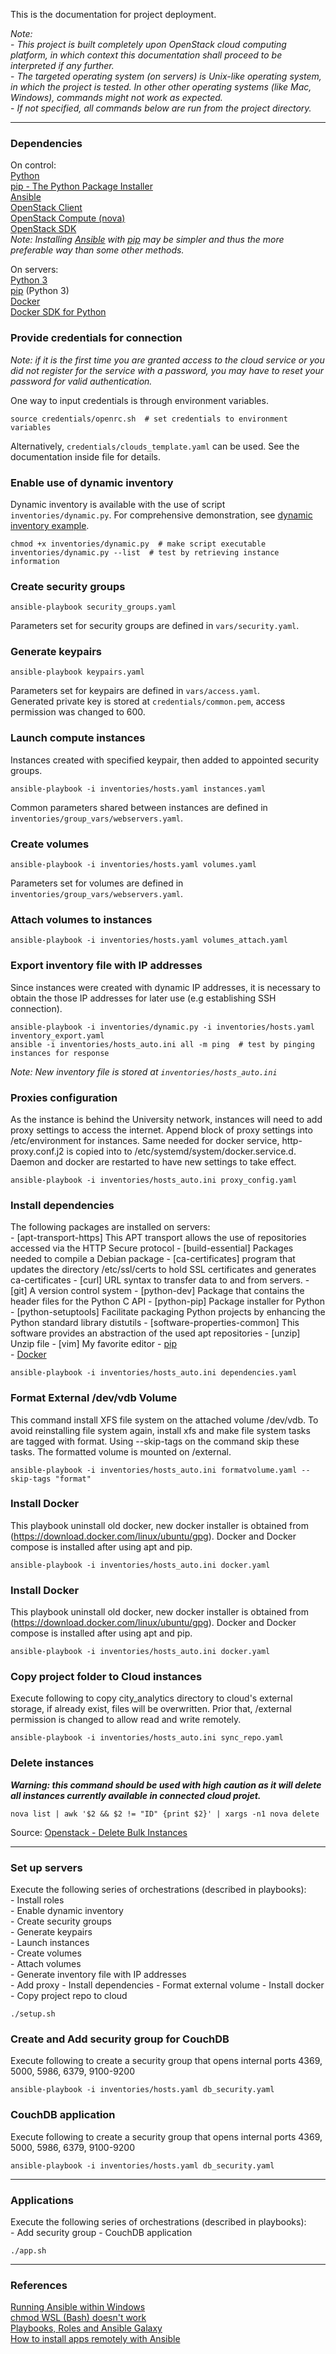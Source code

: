This is the documentation for project deployment.

*Note:*  
\- *This project is built completely upon OpenStack cloud computing platform, in which context this documentation
shall proceed to be interpreted if any further.*  
\- *The targeted operating system (on servers) is Unix-like operating system, in which the project is tested. In other
other operating systems (like Mac, Windows), commands might not work as expected.*  
\- *If not specified, all commands below are run from the project directory.*  

---

### Dependencies ###
On control:  
[Python](https://www.python.org/)  
[pip - The Python Package Installer](https://pip.pypa.io/en/stable/)  
[Ansible](https://docs.ansible.com/ansible/latest/installation_guide/intro_installation.html)  
[OpenStack Client](https://docs.openstack.org/newton/user-guide/common/cli-install-openstack-command-line-clients.html)  
[OpenStack Compute (nova)](https://docs.openstack.org/nova/latest/#installation)  
[OpenStack SDK](https://docs.openstack.org/openstacksdk/latest/user/)  
*Note: Installing [Ansible](https://docs.ansible.com/ansible/latest/installation_guide/intro_installation.html) with*
*[pip](https://pip.pypa.io/en/stable/) may be simpler and thus the more preferable way than*
 *some other methods.*  

On servers:  
[Python 3](https://www.python.org/downloads/)  
[pip](https://pip.pypa.io/en/stable/) (Python 3)  
[Docker](https://docs.docker.com/get-docker/)  
[Docker SDK for Python](https://docker-py.readthedocs.io/en/stable/)  

### Provide credentials for connection ###
*Note: if it is the first time you are granted access to the cloud service or you did not register for the service with
a password, you may have to reset your password for valid authentication.*  

One way to input credentials is through environment variables.  
```shell script
source credentials/openrc.sh  # set credentials to environment variables
```

Alternatively, `credentials/clouds_template.yaml` can be used. See the documentation inside file for details.  

### Enable use of dynamic inventory ###
Dynamic inventory is available with the use of script `inventories/dynamic.py`. For comprehensive demonstration,
see [dynamic inventory example](https://docs.ansible.com/ansible/latest/user_guide/intro_dynamic_inventory.html#inventory-script-example-openstack).  
```shell script
chmod +x inventories/dynamic.py  # make script executable
inventories/dynamic.py --list  # test by retrieving instance information
```

### Create security groups ###
```shell script
ansible-playbook security_groups.yaml
```
Parameters set for security groups are defined in `vars/security.yaml`.  

### Generate keypairs ###
```shell script
ansible-playbook keypairs.yaml
```
Parameters set for keypairs are defined in `vars/access.yaml`.  
Generated private key is stored at `credentials/common.pem`, access permission was changed to 600.  

### Launch compute instances ###
Instances created with specified keypair, then added to appointed security groups.  
```shell script
ansible-playbook -i inventories/hosts.yaml instances.yaml
```
Common parameters shared between instances are defined in `inventories/group_vars/webservers.yaml`.  

### Create volumes ###
```shell script
ansible-playbook -i inventories/hosts.yaml volumes.yaml
```
Parameters set for volumes are defined in `inventories/group_vars/webservers.yaml`.  

### Attach volumes to instances ###
```shell script
ansible-playbook -i inventories/hosts.yaml volumes_attach.yaml
```

### Export inventory file with IP addresses ###
Since instances were created with dynamic IP addresses, it is necessary to obtain the those IP addresses for later use
(e.g establishing SSH connection).  
```shell script
ansible-playbook -i inventories/dynamic.py -i inventories/hosts.yaml inventory_export.yaml
ansible -i inventories/hosts_auto.ini all -m ping  # test by pinging instances for response
```
*Note: New inventory file is stored at `inventories/hosts_auto.ini`*  

### Proxies configuration ###
As the instance is behind the University network, instances will need to add proxy settings to access the internet. Append block of proxy settings into /etc/environment for instances. Same needed for docker service, http-proxy.conf.j2 is copied into to /etc/systemd/system/docker.service.d. Daemon and docker are restarted to have new settings to take effect.
```shell script
ansible-playbook -i inventories/hosts_auto.ini proxy_config.yaml 
```

### Install dependencies ###
The following packages are installed on servers:  
\- [apt-transport-https] This APT transport allows the use of repositories accessed via the HTTP Secure protocol
\- [build-essential] Packages needed to compile a Debian package
\- [ca-certificates] program that updates the directory /etc/ssl/certs to hold SSL certificates and generates ca-certificates
\- [curl] URL syntax to transfer data to and from servers.
\- [git] A version control system
\- [python-dev] Package that contains the header files for the Python C API
\- [python-pip] Package installer for Python
\- [python-setuptools] Facilitate packaging Python projects by enhancing the Python standard library distutils
\- [software-properties-common] This software provides an abstraction of the used apt repositories
\- [unzip] Unzip file
\- [vim] My favorite editor
\- [pip](https://pip.pypa.io/en/stable/)  
\- [Docker](https://docs.docker.com/get-docker/)  

```shell script
ansible-playbook -i inventories/hosts_auto.ini dependencies.yaml
```

### Format External /dev/vdb Volume ###
This command install XFS file system on the attached volume /dev/vdb. To avoid reinstalling file system again, install xfs and make file system tasks are tagged with format. Using --skip-tags on the command skip these tasks. The formatted volume is mounted on /external. 
```shell script
ansible-playbook -i inventories/hosts_auto.ini formatvolume.yaml --skip-tags "format"
```

### Install Docker ###
This playbook uninstall old docker, new docker installer is obtained from (https://download.docker.com/linux/ubuntu/gpg). Docker and Docker compose is installed after using apt and pip.
```shell script
ansible-playbook -i inventories/hosts_auto.ini docker.yaml
```

### Install Docker ###
This playbook uninstall old docker, new docker installer is obtained from (https://download.docker.com/linux/ubuntu/gpg). Docker and Docker compose is installed after using apt and pip.
```shell script
ansible-playbook -i inventories/hosts_auto.ini docker.yaml
```

### Copy project folder to Cloud instances ###
Execute following to copy city_analytics directory to cloud's external storage, if already exist, files will be overwritten. Prior that, /external permission is changed to allow read and write remotely. 
```shell script
ansible-playbook -i inventories/hosts_auto.ini sync_repo.yaml
```

### Delete instances ###
___Warning: this command should be used with high caution as it will delete all instances currently available in connected
cloud projet.___
```shell script
nova list | awk '$2 && $2 != "ID" {print $2}' | xargs -n1 nova delete
```
Source: [Openstack - Delete Bulk Instances](https://maestropandy.wordpress.com/2016/08/24/openstack-delete-bulk-instances/)  

---

### Set up servers ###
Execute the following series of orchestrations (described in playbooks):  
\- Install roles  
\- Enable dynamic inventory  
\- Create security groups  
\- Generate keypairs  
\- Launch instances  
\- Create volumes  
\- Attach volumes  
\- Generate inventory file with IP addresses  
\- Add proxy
\- Install dependencies
\- Format external volume
\- Install docker
\- Copy project repo to cloud
```shell script
./setup.sh
```


### Create and Add security group for CouchDB ###
Execute following to create a security group that opens internal ports 4369, 5000, 5986, 6379, 9100-9200
```shell script
ansible-playbook -i inventories/hosts.yaml db_security.yaml 
```

### CouchDB application ###
Execute following to create a security group that opens internal ports 4369, 5000, 5986, 6379, 9100-9200
```shell script
ansible-playbook -i inventories/hosts.yaml db_security.yaml 
```

---

### Applications ###
Execute the following series of orchestrations (described in playbooks):  
\- Add security group
\- CouchDB application

```shell script
./app.sh
```

---



### References ###
[Running Ansible within Windows](https://www.jeffgeerling.com/blog/running-ansible-within-windows)  
[chmod WSL (Bash) doesn't work](https://stackoverflow.com/questions/46610256/chmod-wsl-bash-doesnt-work)  
[Playbooks, Roles and Ansible Galaxy](https://azurecitadel.com/automation/packeransible/lab4/)  
[How to install apps remotely with Ansible](https://www.techrepublic.com/article/how-to-install-apps-remotely-with-ansible/)  
